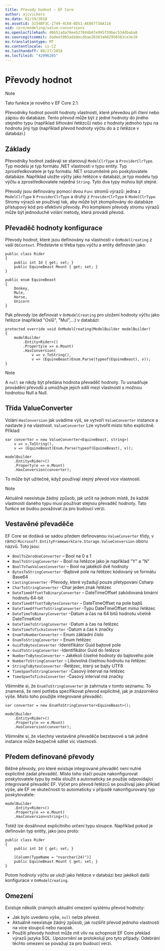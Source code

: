 ```yaml
---
title: Převody hodnot – EF Core
author: ajcvickers
ms.date: 02/19/2018
ms.assetid: 3154BF3C-1749-4C60-8D51-AE86773AA116
uid: core/modeling/value-conversions
ms.openlocfilehash: d6b51a0a70ee527844b6fe995f39bec534dbaba8
ms.sourcegitcommit: dadee5905ada9ecdbae28363a682950383ce3e10
ms.translationtype: MT
ms.contentlocale: cs-CZ
ms.lasthandoff: 08/27/2018
ms.locfileid: "42996285"
---
```

# <a name="value-conversions"></a>Převody hodnot

> [!NOTE]  
> Tato funkce je nového v EF Core 2.1.

Převodníky hodnot povolit hodnoty vlastností, které převedou při čtení nebo zápisu do databáze. Tento převod může být z jedné hodnoty do jiného stejného typu (například šifrování řetězců) nebo z hodnoty jednoho typu na hodnotu jiný typ (například převod hodnoty výčtu do a z řetězce v databázi.)

## <a name="fundamentals"></a>Základy

Převodníky hodnot zadávají se stanovují `ModelClrType` a `ProviderClrType`. Typ modelu je typ formátu .NET vlastnosti v typu entity. Typ zprostředkovatele je typ formátu .NET srozumitelné pro poskytovatele databáze. Například uložte výčty jako řetězce v databázi, je typ modelu typ výčtu a zprostředkovatele nejedná `String`. Tyto dva typy mohou být stejné.

Převody jsou definovány pomocí dvou `Func` stromů výrazů: jedna z `ModelClrType` k `ProviderClrType` a druhý z `ProviderClrType` k `ModelClrType`. Stromy výrazů se používají tak, aby může být zkompilovány do databáze přístupový kód pro efektivní převody. Pro komplexní převody stromu výrazů může být jednoduché volání metody, která provádí převod.

## <a name="configuring-a-value-converter"></a>Převaděč hodnoty konfigurace

Převody hodnot, které jsou definovány na vlastnosti v `OnModelCreating` z vaší `DbContext`. Představte si třeba typu výčtu a entity definován jako:
```Csharp
public class Rider
{
    public int Id { get; set; }
    public EquineBeast Mount { get; set; }
}

public enum EquineBeast
{
    Donkey,
    Mule,
    Horse,
    Unicorn
}
```
Pak převody lze definovat v `OnModelCreating` pro uložení hodnoty výčtu jako řetězce (například "Oslů", "Mul",...) v databázi:
```Csharp
protected override void OnModelCreating(ModelBuilder modelBuilder)
{
    modelBuilder
        .Entity<Rider>()
        .Property(e => e.Mount)
        .HasConversion(
            v => v.ToString(),
            v => (EquineBeast)Enum.Parse(typeof(EquineBeast), v));
}
```
> [!NOTE]  
> A `null` se nikdy být předána hodnota převaděč hodnoty. To usnadňuje provádění převodů a umožňuje jejich sdílí mezi vlastností s možnou hodnotou Null a Null.

## <a name="the-valueconverter-class"></a>Třída ValueConverter

Volání `HasConversion` jak uvádíme výš, se vytvoří `ValueConverter` instance a nastavte ji na vlastnost. `ValueConverter` Lze vytvořit místo toho explicitně. Příklad:
```Csharp
var converter = new ValueConverter<EquineBeast, string>(
    v => v.ToString(),
    v => (EquineBeast)Enum.Parse(typeof(EquineBeast), v));

modelBuilder
    .Entity<Rider>()
    .Property(e => e.Mount)
    .HasConversion(converter);
```
To může být užitečné, když používají stejný převod více vlastností.

> [!NOTE]  
> Aktuálně neexistuje žádný způsob, jak určit na jednom místě, že každé vlastnosti daného typu musí používat stejnou převaděč hodnoty. Tato funkce se budou považovat za pro budoucí verzi.

## <a name="built-in-converters"></a>Vestavěné převaděče

EF Core se dodává se sadou předem definovanou `ValueConverter` třídy, v rámci `Microsoft.EntityFrameworkCore.Storage.ValueConversion` oboru názvů. Toto jsou:
* `BoolToZeroOneConverter` – Bool na 0 a 1
* `BoolToStringConverter` – Bool na řetězce jako je například "Y" a "N"
* `BoolToTwoValuesConverter` – Bool na jakékoli dvě hodnoty
* `BytesToStringConverter` -Bajtové pole na řetězec kódovaný ve formátu Base64
* `CastingConverter` -Převody, které vyžadují pouze přetypování Csharp
* `CharToStringConverter` -Char jeden znak řetězec
* `DateTimeOffsetToBinaryConverter` – DateTimeOffset zakódovaná binární hodnotu 64-bit
* `DateTimeOffsetToBytesConverter` – DateTimeOffset na pole bajtů
* `DateTimeOffsetToStringConverter` -Typu DateTimeOffset mimo řetězec
* `DateTimeToBinaryConverter` -Datum a čas na 64 bitů hodnotu včetně DateTimeKind
* `DateTimeToStringConverter` -Datum a čas na řetězec
* `DateTimeToTicksConverter` -Datum a čas k značky
* `EnumToNumberConverter` – Enum základní číslo
* `EnumToStringConverter` – Enum řetězec
* `GuidToBytesConverter` -Identifikátor Guid bajtové pole
* `GuidToStringConverter` -Identifikátor Guid do řetězce
* `NumberToBytesConverter` – Jakékoli číselné hodnoty do bajtového pole
* `NumberToStringConverter` – Libovolná číselnou hodnotu na řetězec
* `StringToBytesConverter` -Řetězec, který se bajty UTF8
* `TimeSpanToStringConverter` -Časový interval na řetězec
* `TimeSpanToTicksConverter` -Časový interval má značky

Všimněte si, že `EnumToStringConverter` je zahrnuta v tomto seznamu. To znamená, že není potřeba specifikovat převod explicitně, jak je znázorněno výše. Místo toho použijte integrované převaděč:
```Csharp
var converter = new EnumToStringConverter<EquineBeast>();

modelBuilder
    .Entity<Rider>()
    .Property(e => e.Mount)
    .HasConversion(converter);
```
Všimněte si, že všechny vestavěné převaděče bezstavové a tak jediné instance může bezpečně sdílet víc vlastností.

## <a name="pre-defined-conversions"></a>Předem definované převody

Běžné převody, pro které existuje integrované převaděč není nutné explicitně zadat převaděč. Místo toho stačí pouze nakonfigurovat poskytovatele typu by měla sloužit a automaticky se použije odpovídající integrované převaděč EF. Výčet pro převod řetězců se používají jako příklad výše, ale EF ve skutečnosti to automaticky v případě nakonfigurovaný typ poskytovatele:
```Csharp
modelBuilder
    .Entity<Rider>()
    .Property(e => e.Mount)
    .HasConversion<string>();
```
Totéž lze dosáhnout explicitního určení typu sloupce. Například pokud je definován typ entity, jako jsou proto:
```Csharp
public class Rider
{
    public int Id { get; set; }

    [Column(TypeName = "nvarchar(24)")]
    public EquineBeast Mount { get; set; }
}
```
Potom hodnoty výčtu se uloží jako řetězce v databázi bez jakékoli další konfigurace v `OnModelCreating`.

## <a name="limitations"></a>Omezení

Existuje několik známých aktuální omezení systému převod hodnoty:
* Jak bylo uvedeno výše, `null` nelze převést.
* Aktuálně neexistuje žádný způsob, jak rozšířit převod jednoho vlastnosti na více sloupců nebo naopak.
* Použití převody hodnot může mít vliv na schopnost EF Core překlad výrazů jazyka SQL. Upozornění se protokolují pro tyto případy.
Odebrání těchto omezení se považují za pro budoucí verzi.
